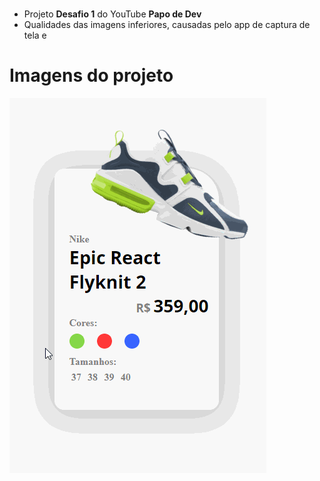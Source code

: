 # 
- Projeto **Desafio 1** do YouTube **Papo de Dev**
 - Qualidades das imagens inferiores, causadas pelo app de captura de tela e 

# Imagens do projeto
![enter image description here](https://github.com/HortenciaCorts/projeto-tenis/blob/main/desafio-tenis.gif?raw=true)